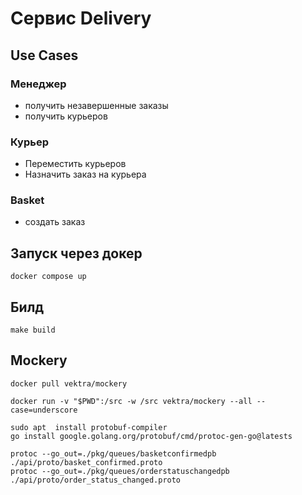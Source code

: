 # Сервис Delivery

## Use Cases

### Менеджер
- получить незавершенные заказы
- получить курьеров

### Курьер
- Переместить курьеров
- Назначить заказ на курьера

### Basket
- создать заказ


## Запуск через докер

```shell
docker compose up
```

## Билд

```shell
make build
```

## Mockery


```shell
docker pull vektra/mockery
```

```shell
docker run -v "$PWD":/src -w /src vektra/mockery --all --case=underscore
```


```shell
sudo apt  install protobuf-compiler
go install google.golang.org/protobuf/cmd/protoc-gen-go@latests

protoc --go_out=./pkg/queues/basketconfirmedpb ./api/proto/basket_confirmed.proto
protoc --go_out=./pkg/queues/orderstatuschangedpb ./api/proto/order_status_changed.proto
```